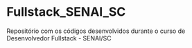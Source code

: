 # Fullstack_SENAI_SC
Repositório com os códigos desenvolvidos durante o curso de Desenvolvedor Fullstack - SENAI/SC

